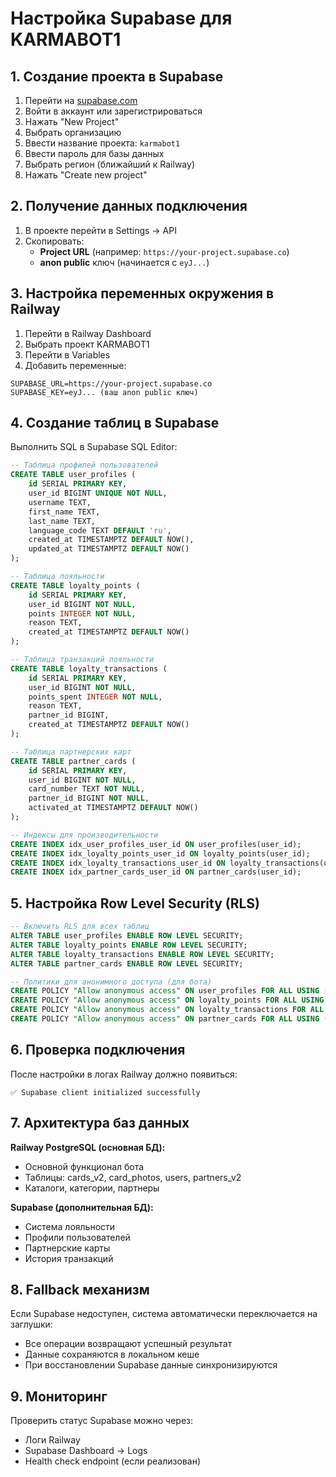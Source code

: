 # Настройка Supabase для KARMABOT1

## 1. Создание проекта в Supabase

1. Перейти на [supabase.com](https://supabase.com)
2. Войти в аккаунт или зарегистрироваться
3. Нажать "New Project"
4. Выбрать организацию
5. Ввести название проекта: `karmabot1`
6. Ввести пароль для базы данных
7. Выбрать регион (ближайший к Railway)
8. Нажать "Create new project"

## 2. Получение данных подключения

1. В проекте перейти в Settings → API
2. Скопировать:
   - **Project URL** (например: `https://your-project.supabase.co`)
   - **anon public** ключ (начинается с `eyJ...`)

## 3. Настройка переменных окружения в Railway

1. Перейти в Railway Dashboard
2. Выбрать проект KARMABOT1
3. Перейти в Variables
4. Добавить переменные:

```
SUPABASE_URL=https://your-project.supabase.co
SUPABASE_KEY=eyJ... (ваш anon public ключ)
```

## 4. Создание таблиц в Supabase

Выполнить SQL в Supabase SQL Editor:

```sql
-- Таблица профилей пользователей
CREATE TABLE user_profiles (
    id SERIAL PRIMARY KEY,
    user_id BIGINT UNIQUE NOT NULL,
    username TEXT,
    first_name TEXT,
    last_name TEXT,
    language_code TEXT DEFAULT 'ru',
    created_at TIMESTAMPTZ DEFAULT NOW(),
    updated_at TIMESTAMPTZ DEFAULT NOW()
);

-- Таблица лояльности
CREATE TABLE loyalty_points (
    id SERIAL PRIMARY KEY,
    user_id BIGINT NOT NULL,
    points INTEGER NOT NULL,
    reason TEXT,
    created_at TIMESTAMPTZ DEFAULT NOW()
);

-- Таблица транзакций лояльности
CREATE TABLE loyalty_transactions (
    id SERIAL PRIMARY KEY,
    user_id BIGINT NOT NULL,
    points_spent INTEGER NOT NULL,
    reason TEXT,
    partner_id BIGINT,
    created_at TIMESTAMPTZ DEFAULT NOW()
);

-- Таблица партнерских карт
CREATE TABLE partner_cards (
    id SERIAL PRIMARY KEY,
    user_id BIGINT NOT NULL,
    card_number TEXT NOT NULL,
    partner_id BIGINT NOT NULL,
    activated_at TIMESTAMPTZ DEFAULT NOW()
);

-- Индексы для производительности
CREATE INDEX idx_user_profiles_user_id ON user_profiles(user_id);
CREATE INDEX idx_loyalty_points_user_id ON loyalty_points(user_id);
CREATE INDEX idx_loyalty_transactions_user_id ON loyalty_transactions(user_id);
CREATE INDEX idx_partner_cards_user_id ON partner_cards(user_id);
```

## 5. Настройка Row Level Security (RLS)

```sql
-- Включить RLS для всех таблиц
ALTER TABLE user_profiles ENABLE ROW LEVEL SECURITY;
ALTER TABLE loyalty_points ENABLE ROW LEVEL SECURITY;
ALTER TABLE loyalty_transactions ENABLE ROW LEVEL SECURITY;
ALTER TABLE partner_cards ENABLE ROW LEVEL SECURITY;

-- Политики для анонимного доступа (для бота)
CREATE POLICY "Allow anonymous access" ON user_profiles FOR ALL USING (true);
CREATE POLICY "Allow anonymous access" ON loyalty_points FOR ALL USING (true);
CREATE POLICY "Allow anonymous access" ON loyalty_transactions FOR ALL USING (true);
CREATE POLICY "Allow anonymous access" ON partner_cards FOR ALL USING (true);
```

## 6. Проверка подключения

После настройки в логах Railway должно появиться:
```
✅ Supabase client initialized successfully
```

## 7. Архитектура баз данных

**Railway PostgreSQL (основная БД):**
- Основной функционал бота
- Таблицы: cards_v2, card_photos, users, partners_v2
- Каталоги, категории, партнеры

**Supabase (дополнительная БД):**
- Система лояльности
- Профили пользователей
- Партнерские карты
- История транзакций

## 8. Fallback механизм

Если Supabase недоступен, система автоматически переключается на заглушки:
- Все операции возвращают успешный результат
- Данные сохраняются в локальном кеше
- При восстановлении Supabase данные синхронизируются

## 9. Мониторинг

Проверить статус Supabase можно через:
- Логи Railway
- Supabase Dashboard → Logs
- Health check endpoint (если реализован)
